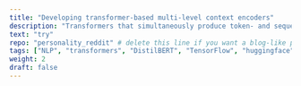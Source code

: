 ```yaml
---
title: "Developing transformer-based multi-level context encoders"
description: "Transformers that simultaneously produce token- and sequence-level text representations as well as separable representations of the overarching context (author, social media thread) in which the input text is produced"
text: "try"
repo: "personality_reddit" # delete this line if you want a blog-like page
tags: ["NLP", "transformers", "DistilBERT", "TensorFlow", "huggingface", "deep learning", "ML engineering"]
weight: 2
draft: false
---
```

